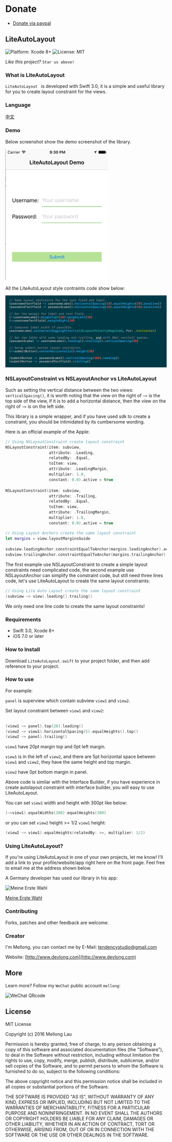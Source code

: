 Donate
===========

* [Donate via paypal](https://paypal.me/mellonglau)

## LiteAutoLayout

<p align="left">

<img src="https://img.shields.io/badge/platform-Xcode%208%2B-blue.svg?style=flat" alt="Platform: Xcode 8+"/>
<img src="http://img.shields.io/badge/license-MIT-lightgrey.svg?style=flat" alt="License: MIT" />

</p>

*Like this project?*  `Star us above!`

### What is LiteAutoLayout

`LiteAutoLayout ` is developed with Swift 3.0, it is a simple and useful library for you to create layout constraint for the views. 

### Language

[中文](./README_CN.md)

### Demo

Below screenshot show the demo screenshot of the library.

![Demo](./screenshot.png)

All the LiteAutoLayout style contraints code show below:

![Code](./layout_contraints.png)

### NSLayoutConstraint vs NSLayoutAnchor vs LiteAutoLayout

Such as setting the vertical distance between the two views: `verticalSpacing()`, it is worth noting that the view on the right of `~>` is the top side of the view, if it is to add a horizontal distance, then the view on the right of `~>` is on the left side.

This library is a simple wrapper, and if you have used sdk to create a constraint, you should be intimidated by its cumbersome wording.

Here is an official example of the Apple:

```swift
// Using NSLayoutConstraint create layout constraint
NSLayoutConstraint(item: subview,
                   attribute: .Leading,
                   relatedBy: .Equal,
                   toItem: view,
                   attribute: .LeadingMargin,
                   multiplier: 1.0,
                   constant: 0.0).active = true
 
NSLayoutConstraint(item: subview,
                   attribute: .Trailing,
                   relatedBy: .Equal,
                   toItem: view,
                   attribute: .TrailingMargin,
                   multiplier: 1.0,
                   constant: 0.0).active = true
``` 

```swift
// Using Layout Anchors create the same layout constraint
let margins = view.layoutMarginsGuide
 
subview.leadingAnchor.constraintEqualToAnchor(margins.leadingAnchor).active = true
subview.trailingAnchor.constraintEqualToAnchor(margins.trailingAnchor).active = true
```

The first example use NSLayoutConstraint to create a simple layout constraints need complicated code, the second example use NSLayoutAnchor can simplify the constraint code, but still need three lines code, let's use LiteAutoLayout to create the same layout constraints:

```swift
// Using Lite Auto Layout create the same layout constraint
(subview ~> view).leading().trailing()
```

We only need one line code to create the same layout constraints!

### Requirements

* Swift 3.0, Xcode 8+
* iOS 7.0 or later

### How to Install

Download `LiteAutoLayout.swift` to your project folder, and then add reference to your project.

### How to use

For example:

`panel` is superview which contain subview `view1` and `view2`.

Set layout constraint between `view1` and `view2`:

```swift

(view1 ~> panel).top(20).leading()
(view2 ~> view1).horizontalSpacing(5).equalHeights().top()
(view2 ~> panel).trailing()

```

`view1` have 20pt margin top and 0pt left margin.

`view1` is in the left of `view2`, and there are 5pt horizontal space between `view1` and `view2`, they have the same height and top margin.

`view2` have 0pt bottom margin in panel.

Above code is similar with the Interface Builder, if you have experience in create autolayout constraint with interface builder, you will easy to use LiteAutoLayout.


You can set `view1` width and height with 300pt like below:

```swift
(~>view1).equalWidths(300).equalHeights(300)
```

or you can set `view2` height >= 1/2 `view1` height:

```swift
(view2 ~> view1).equalHeights(relatedBy: >=, multiplier: 1/2)
```

### Using LiteAutoLayout?

If you're using LiteAutoLayout in one of your own projects, let me know! I'll add a link to your profile/website/app right here on the front page. Feel free to email me at the address shown below.

A Germany developer has used our library in his app:

![Meine Erste Wahl](http://is1.mzstatic.com/image/thumb/Purple127/v4/ea/da/b1/eadab136-b1f0-4bfb-6f01-2791f12ddaa6/source/175x175bb.jpg)

[Meine Erste Wahl](https://itunes.apple.com/us/app/meine-erste-wahl-bundestag-2017-wahl-helfer/id1201796437?ls=1&mt=8)

### Contributing
Forks, patches and other feedback are welcome.

### Creator
I'm Mellong, you can contact me by E-Mail: <tendencystudio@gmail.com>

Website: [http://www.devlong.com](http://www.devlong.com)

## More
Learn more? Follow my `WeChat` public account `mellong`:

![WeChat QRcode](http://www.devlong.com/blogImages/qrcode_for_mellong.jpg)

## License

MIT License

Copyright (c) 2016 Mellong Lau

Permission is hereby granted, free of charge, to any person obtaining a copy
of this software and associated documentation files (the "Software"), to deal
in the Software without restriction, including without limitation the rights
to use, copy, modify, merge, publish, distribute, sublicense, and/or sell
copies of the Software, and to permit persons to whom the Software is
furnished to do so, subject to the following conditions:

The above copyright notice and this permission notice shall be included in all
copies or substantial portions of the Software.

THE SOFTWARE IS PROVIDED "AS IS", WITHOUT WARRANTY OF ANY KIND, EXPRESS OR
IMPLIED, INCLUDING BUT NOT LIMITED TO THE WARRANTIES OF MERCHANTABILITY,
FITNESS FOR A PARTICULAR PURPOSE AND NONINFRINGEMENT. IN NO EVENT SHALL THE
AUTHORS OR COPYRIGHT HOLDERS BE LIABLE FOR ANY CLAIM, DAMAGES OR OTHER
LIABILITY, WHETHER IN AN ACTION OF CONTRACT, TORT OR OTHERWISE, ARISING FROM,
OUT OF OR IN CONNECTION WITH THE SOFTWARE OR THE USE OR OTHER DEALINGS IN THE
SOFTWARE.
